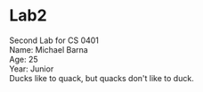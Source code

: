 # Lab2
Second Lab for CS 0401 </br>
Name: Michael Barna </br>
Age: 25 </br>
Year: Junior </br>
Ducks like to quack, but quacks don't like to duck.
